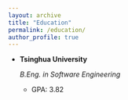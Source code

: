 ```yaml
---
layout: archive
title: "Education"
permalink: /education/
author_profile: true
---
```


- **Tsinghua University**

  *B.Eng. in Software Engineering*  

  - GPA: 3.82

